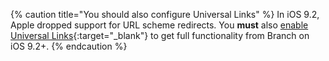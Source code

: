{% caution title="You should also configure Universal Links" %}
In iOS 9.2, Apple dropped support for URL scheme redirects. You **must** also [enable Universal Links]({{base.url}}/getting-started/universal-app-links){:target="_blank"} to get full functionality from Branch on iOS 9.2+.
{% endcaution %}